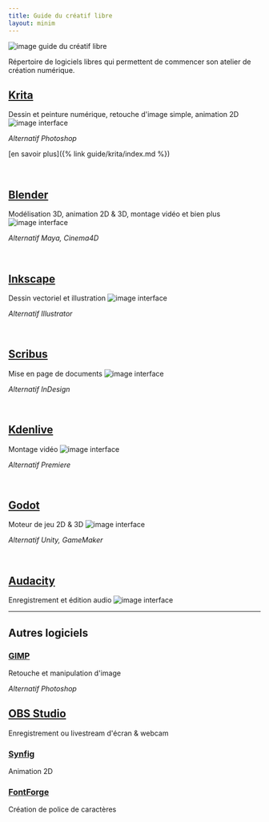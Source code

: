 ```yaml
---
title: Guide du créatif libre
layout: minim
---
```


![image guide du créatif libre](assets/img/guide-du-creatif-libre.png)

Répertoire de logiciels libres qui permettent de commencer son atelier de création numérique.

## [Krita](https://krita.org/fr)
Dessin et peinture numérique, retouche d'image simple, animation 2D
![image interface](assets/img/guide/krita.png)

*Alternatif Photoshop*

[en savoir plus]({% link guide/krita/index.md %})

<br>

## [Blender](https://www.blender.org/)
Modélisation 3D, animation 2D & 3D, montage vidéo et bien plus
![image interface](assets/img/guide/blender.png)

*Alternatif Maya, Cinema4D*

<br>

## [Inkscape](https://inkscape.org/fr/)
Dessin vectoriel et illustration
![image interface](assets/img/guide/inkscape.png)

*Alternatif Illustrator*

<br>


## [Scribus](https://www.scribus.net/)
Mise en page de documents
![image interface](assets/img/guide/scribus.png)

*Alternatif InDesign*

<br>


## [Kdenlive](https://kdenlive.org/fr/)
Montage vidéo
![image interface](assets/img/guide/kdenlive.png)

*Alternatif Premiere*

<br>

## [Godot](https://godotengine.org/)
Moteur de jeu 2D & 3D
![image interface](assets/img/guide/godot.png)

*Alternatif Unity, GameMaker*

<br>

## [Audacity](https://www.audacityteam.org/)
Enregistrement et édition audio
![image interface](assets/img/guide/audacity.png)

---

## Autres logiciels

### [GIMP](https://www.gimp.org/)
Retouche et manipulation d'image

*Alternatif Photoshop*

## [OBS Studio](https://obsproject.com/)
Enregistrement ou livestream d'écran & webcam

### [Synfig](https://www.synfig.org/)
Animation 2D

### [FontForge](https://fontforge.org/)
Création de police de caractères
